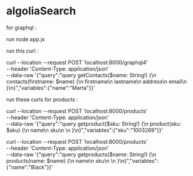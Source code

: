 # algoliaSearch

for graphql : 

run node app.js

run this curl : 

curl --location --request POST 'localhost:8000/graphql4' \
--header 'Content-Type: application/json' \
--data-raw '{"query":"query getContacts($name: String!) {\n    contacts(firstname: $name) {\n        firstname\n        lastname\n        address\n        email\n    }\n}","variables":{"name":"Marta"}}'



run these curls for products  : 


curl --location --request POST 'localhost:8000/products' \
--header 'Content-Type: application/json' \
--data-raw '{"query":"query getproduct($sku: String!) {\n    product(sku: $sku) {\n        name\n        sku\n     \n    }\n}","variables":{"sku":"1003269"}}'



curl --location --request POST 'localhost:8000/products' \
--header 'Content-Type: application/json' \
--data-raw '{"query":"query getproducts($name: String!) {\n    products(name: $name) {\n        name\n        sku\n     \n    }\n}","variables":{"name":"Black"}}'